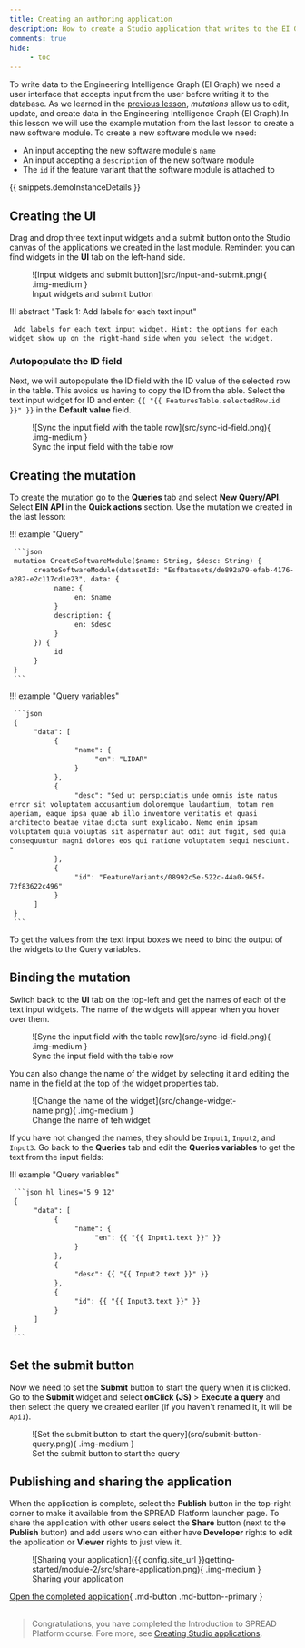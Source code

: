 ```yaml
---
title: Creating an authoring application
description: How to create a Studio application that writes to the EI Graph.
comments: true
hide:
     - toc
---
```


To write data to the Engineering Intelligence Graph (EI Graph) we need a user interface that accepts input from the user before writing it to the database. As we learned in the [previous lesson](understanding-graphql-mutations.md), _mutations_ allow us to edit, update, and create data in the Engineering Intelligence Graph (EI Graph).In this lesson we will use the example mutation from the last lesson to create a new software module. To create a new software module we need:

* An input accepting the new software module's `name`
* An input accepting a `description` of the new software module
* The `id` if the feature variant that the software module is attached to

{{ snippets.demoInstanceDetails }}

## Creating the UI

Drag and drop three text input widgets and a submit button onto the Studio canvas of the applications we created in the last module. Reminder: you can find widgets in the **UI** tab on the left-hand side.

<figure markdown="span">
     ![Input widgets and submit button](src/input-and-submit.png){ .img-medium }
     <figcaption>Input widgets and submit button</figcaption>
</figure>

!!! abstract "Task 1: Add labels for each text input"

     Add labels for each text input widget. Hint: the options for each widget show up on the right-hand side when you select the widget.

### Autopopulate the ID field

Next, we will autopopulate the ID field with the ID value of the selected row in the table. This avoids us having to copy the ID from the able. Select the text input widget for ID and enter: `{{ "{{ FeaturesTable.selectedRow.id }}" }}` in the **Default value** field.

<figure markdown="span">
     ![Sync the input field with the table row](src/sync-id-field.png){ .img-medium }
     <figcaption>Sync the input field with the table row</figcaption>
</figure>

## Creating the mutation

To create the mutation go to the **Queries** tab and select **New Query/API**. Select **EIN API** in the **Quick actions** section. Use the mutation we created in the last lesson:

<div class='grid' markdown>

!!! example "Query"

     ```json
     mutation CreateSoftwareModule($name: String, $desc: String) {
          createSoftwareModule(datasetId: "EsfDatasets/de892a79-efab-4176-a282-e2c117cd1e23", data: {
               name: {
                    en: $name
               }
               description: {
                    en: $desc
               }
          }) {
               id
          }
     }
     ```
     
!!! example "Query variables"

     ```json
     {
          "data": [
               {
                    "name": {
                         "en": "LIDAR"
                    }
               },
               {
                    "desc": "Sed ut perspiciatis unde omnis iste natus error sit voluptatem accusantium doloremque laudantium, totam rem aperiam, eaque ipsa quae ab illo inventore veritatis et quasi architecto beatae vitae dicta sunt explicabo. Nemo enim ipsam voluptatem quia voluptas sit aspernatur aut odit aut fugit, sed quia consequuntur magni dolores eos qui ratione voluptatem sequi nesciunt. "
               }, 
               {
                    "id": "FeatureVariants/08992c5e-522c-44a0-965f-72f83622c496"
               }
          ]
     }
     ```
</div>

To get the values from the text input boxes we need to bind the output of the widgets to the Query variables.

## Binding the mutation

Switch back to the **UI** tab on the top-left and get the names of each of the text input widgets. The name of the widgets will appear when you hover over them.

<figure markdown="span">
     ![Sync the input field with the table row](src/sync-id-field.png){ .img-medium }
     <figcaption>Sync the input field with the table row</figcaption>
</figure>

You can also change the name of the widget by selecting it and editing the name in the field at the top of the widget properties tab.

<figure markdown="span">
     ![Change the name of the widget](src/change-widget-name.png){ .img-medium }
     <figcaption>Change the name of teh widget</figcaption>
</figure>

If you have not changed the names, they should be `Input1`, `Input2`, and `Input3`. Go back to the **Queries** tab and edit the **Queries variables** to get the text from the input fields:

!!! example "Query variables"

     ```json hl_lines="5 9 12"
     {
          "data": [
               {
                    "name": {
                         "en": {{ "{{ Input1.text }}" }}
                    }
               },
               {
                    "desc": {{ "{{ Input2.text }}" }}
               }, 
               {
                    "id": {{ "{{ Input3.text }}" }}
               }
          ]
     }
     ```

## Set the submit button

Now we need to set the **Submit** button to start the query when it is clicked. Go to the **Submit** widget and select **onClick (JS)** > **Execute a query** and then select the query we created earlier (if you haven't renamed it, it will be `Api1`).

<figure markdown="span">
     ![Set the submit button to start the query](src/submit-button-query.png){ .img-medium }
     <figcaption>Set the submit button to start the query</figcaption>
</figure>

## Publishing and sharing the application

When the application is complete, select the **Publish** button in the top-right corner to make it available from the SPREAD Platform launcher page. To share the application with other users select the **Share** button (next to the **Publish** button) and add users who can either have **Developer** rights to edit the application or **Viewer** rights to just view it.

<figure markdown="span">
     ![Sharing your application]({{ config.site_url }}getting-started/module-2/src/share-application.png){ .img-medium }
     <figcaption>Sharing your application</figcaption>
</figure>

[Open the completed application](https://studio.app.spread.ai/app/example-app/page1-677fc78197809505bda97461){ .md-button .md-button--primary }
<br>
<br>

<blockquote class="next-lesson">Congratulations, you have completed the Introduction to SPREAD Platform course. Fore more, see <a href="/platform-tools/using-studio/creating-studio-applications.html">Creating Studio applications</a>.</blockquote>
